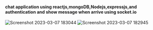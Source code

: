 #### chat application using reactjs,mongoDB,Nodejs,expressjs,and authentication and show message when arrive using socket.io

![Screenshot 2023-03-07 183044](https://user-images.githubusercontent.com/108696087/223486552-52a1fd37-e3ea-4e67-86a4-ed54c0268efe.png)
![Screenshot 2023-03-07 182945](https://user-images.githubusercontent.com/108696087/223486589-55de64b6-cf4f-45e1-bfb8-0cffc588df24.png)

